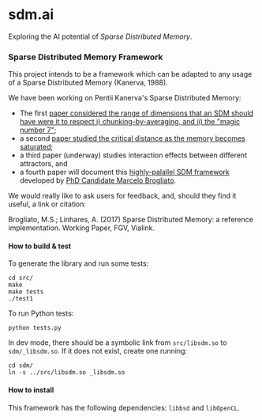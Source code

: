 #  sdm.ai  
Exploring the AI potential of _Sparse Distributed Memory_.








### Sparse Distributed Memory Framework
This project intends to be a framework which can be adapted to any usage of a Sparse Distributed Memory (Kanerva, 1988).  

 We have been working on Pentii Kanerva's Sparse Distributed Memory:
   - The first [paper considered the range of dimensions that an SDM should have were it to respect i) chunking-by-averaging, and ii) the "magic number 7"](http://journals.plos.org/plosone/article?id=10.1371/journal.pone.0015592);
   - a second [paper studied the critical distance as the memory becomes saturated](http://journal.frontiersin.org/article/10.3389/fnhum.2014.00222/full);
   - a third paper (underway) studies interaction effects between different attractors, and
   - a fourth paper will document this [highly-palallel SDM framework](https://github.com/msbrogli/sdm-framework) developed by [PhD Candidate Marcelo Brogliato](https://github.com/msbrogli).  

We would really like to ask users for feedback, and, should they find it useful, a link or citation:

Brogliato, M.S.; Linhares, A. (2017) Sparse Distributed Memory: a reference implementation.  Working Paper, FGV, Vialink.


#### How to build & test
To generate the library and run some tests:

    cd src/
	make
	make tests
	./test1

To run Python tests:

	python tests.py

In dev mode, there should be a symbolic link from `src/libsdm.so` to `sdm/_libsdm.so`. If it does not exist, create one running:

	cd sdm/
	ln -s ../src/libsdm.so _libsdm.so


#### How to install
This framework has the following dependencies: `libbsd` and `libOpenCL`.
